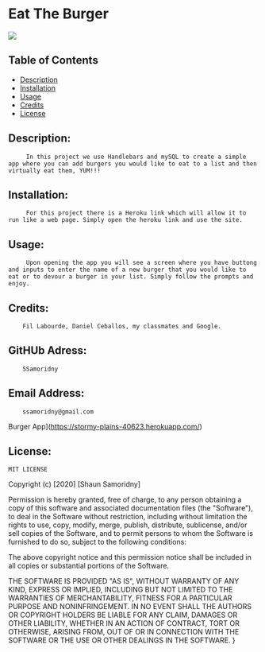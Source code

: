 

# Eat The Burger
![](https://img.shields.io/badge/README-GOODREADME-brightgreen)

## Table of Contents
- [Description](#description)
- [Installation](#installation)
- [Usage](#usage)
- [Credits](#credits)
- [License](#license)

## Description: 

         In this project we use Handlebars and mySQL to create a simple app where you can add burgers you would like to eat to a list and then virtually eat them, YUM!!!

## Installation:

         For this project there is a Heroku link which will allow it to run like a web page. Simply open the heroku link and use the site.

## Usage:

         Upon opening the app you will see a screen where you have buttong and inputs to enter the name of a new burger that you would like to eat or to devour a burger in your list. Simply follow the prompts and enjoy.

## Credits:

        Fil Labourde, Daniel Ceballos, my classmates and Google.

## GitHUb Adress:

        SSamoridny

## Email Address:

        ssamoridny@gmail.com 
  Burger App](https://stormy-plains-40623.herokuapp.com/)

## License:
    

    
    MIT LICENSE

Copyright (c) [2020] [Shaun Samoridny]

Permission is hereby granted, free of charge, to any person obtaining a copy
of this software and associated documentation files (the "Software"), to deal
in the Software without restriction, including without limitation the rights
to use, copy, modify, merge, publish, distribute, sublicense, and/or sell
copies of the Software, and to permit persons to whom the Software is
furnished to do so, subject to the following conditions:

The above copyright notice and this permission notice shall be included in all
copies or substantial portions of the Software.

THE SOFTWARE IS PROVIDED "AS IS", WITHOUT WARRANTY OF ANY KIND, EXPRESS OR
IMPLIED, INCLUDING BUT NOT LIMITED TO THE WARRANTIES OF MERCHANTABILITY,
FITNESS FOR A PARTICULAR PURPOSE AND NONINFRINGEMENT. IN NO EVENT SHALL THE
AUTHORS OR COPYRIGHT HOLDERS BE LIABLE FOR ANY CLAIM, DAMAGES OR OTHER
LIABILITY, WHETHER IN AN ACTION OF CONTRACT, TORT OR OTHERWISE, ARISING FROM,
OUT OF OR IN CONNECTION WITH THE SOFTWARE OR THE USE OR OTHER DEALINGS IN THE
SOFTWARE.
}
      

   

